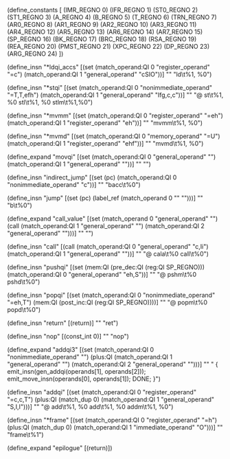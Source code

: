 (define_constants [
  (IMR_REGNO 0)
  (IFR_REGNO 1)
  (ST0_REGNO 2)
  (ST1_REGNO 3)
  (A_REGNO 4)
  (B_REGNO 5)
  (T_REGNO 6)
  (TRN_REGNO 7)
  (AR0_REGNO 8)
  (AR1_REGNO 9)
  (AR2_REGNO 10)
  (AR3_REGNO 11)
  (AR4_REGNO 12)
  (AR5_REGNO 13)
  (AR6_REGNO 14)
  (AR7_REGNO 15)
  (SP_REGNO 16)
  (BK_REGNO 17)
  (BRC_REGNO 18)
  (RSA_REGNO 19)
  (REA_REGNO 20)
  (PMST_REGNO 21)
  (XPC_REGNO 22)
  (DP_REGNO 23)
  (ARG_REGNO 24)
  ])

(define_insn "*ldqi_accs"
 [(set (match_operand:QI 0 "register_operand" "=c")
	   (match_operand:QI 1 "general_operand"  "cSIO"))]
""
"ld\t%1, %0")

(define_insn "*stqi"
  [(set (match_operand:QI 0 "nonimmediate_operand" "=T,T,efh")
		(match_operand:QI 1 "general_operand"      "Ifg,c,c"))]
""
"@
st\t%1, %0
stl\t%1, %0
stlm\t%1,%0")

(define_insn "*mvmm"
  [(set (match_operand:QI 0 "register_operand" "=eh")
		(match_operand:QI 1 "register_operand" "eh"))]
""
"mvmm\t%1, %0")

(define_insn "*mvmd"
  [(set (match_operand:QI 0 "memory_operand" "=U")
		(match_operand:QI 1 "register_operand" "ehf"))]
""
"mvmd\t%1, %0")

(define_expand "movqi"
  [(set (match_operand:QI 0 "general_operand" "")
		(match_operand:QI 1 "general_operand" ""))]
""
"")

(define_insn "indirect_jump"
  [(set (pc) (match_operand:QI 0 "nonimmediate_operand" "c"))]
""
"bacc\t%0")

(define_insn "jump"
  [(set (pc) (label_ref (match_operand 0 "" "")))]
""
"b\t%0")

(define_expand "call_value"
  [(set (match_operand 0 "general_operand" "")
		(call (match_operand:QI 1 "general_operand" "")
			  (match_operand:QI 2 "general_operand" "")))]
""
"")

(define_insn "call"
  [(call (match_operand:QI 0 "general_operand" "c,Ii")
		 (match_operand:QI 1 "general_operand" ""))]
""
"@
cala\t%0
call\t%0")

(define_insn "pushqi"
  [(set (mem:QI (pre_dec:QI (reg:QI SP_REGNO)))
		(match_operand:QI 0 "general_operand" "eh,S"))]
""
"@
pshm\t%0
pshd\t%0")

(define_insn "popqi"
  [(set (match_operand:QI 0 "nonimmediate_operand" "=eh,T")
		(mem:QI (post_inc:QI (reg:QI SP_REGNO))))]
""
"@
popm\t%0
popd\t%0")
  

(define_insn "return"
  [(return)]
""
"ret")

(define_insn "nop"
  [(const_int 0)]
""
"nop")

(define_expand "addqi3"
  [(set (match_operand:QI 0 "nonimmediate_operand" "")
		(plus:QI (match_operand:QI 1 "general_operand" "")
				 (match_operand:QI 2 "general_operand" "")))]
""
"
{
	emit_insn(gen_addqi(operands[1], operands[2]));
	emit_move_insn(operands[0], operands[1]);
	DONE;
}")

(define_insn "addqi"
  [(set (match_operand:QI 0 "register_operand" "=c,c,T")
	   (plus:QI (match_dup 0)
				(match_operand:QI 1 "general_operand" "S,I,I")))]
""
"@
add\t%1, %0
add\t%1, %0
addm\t%1, %0")

(define_insn "*frame"
  [(set (match_operand:QI 0 "register_operand" "=h")
		(plus:QI (match_dup 0) (match_operand:QI 1 "immediate_operand" "O")))]
""
"frame\t%1")

(define_expand "epilogue"
  [(return)])

